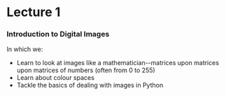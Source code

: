 # Lecture 1

### Introduction to Digital Images

In which we: 
- Learn to look at images like a mathematician--matrices upon matrices upon matrices of numbers (often from 0 to 255)
- Learn about colour spaces
- Tackle the basics of dealing with images in Python